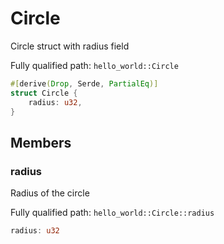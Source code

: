 # Circle

Circle struct with radius field

Fully qualified path: `hello_world::Circle`

```rust
#[derive(Drop, Serde, PartialEq)]
struct Circle {
    radius: u32,
}
```

## Members

### radius

Radius of the circle

Fully qualified path: `hello_world::Circle::radius`

```rust
radius: u32
```


